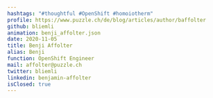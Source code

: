 ```yaml
---
hashtags: "#thoughtful #OpenShift #homoiotherm"
profile: https://www.puzzle.ch/de/blog/articles/author/baffolter
github: bliemli
animation: benji_affolter.json
date: 2020-11-05
title: Benji Affolter
alias: Benji
function: OpenShift Engineer
mail: affolter@puzzle.ch
twitter: bliemli
linkedin: benjamin-affolter
isClosed: true
---
```

